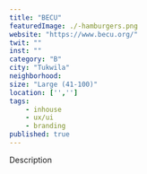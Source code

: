 ```yaml
---
title: "BECU"
featuredImage: ./-hamburgers.png
website: "https://www.becu.org/"
twit: ""
inst: ""
category: "B"
city: "Tukwila"
neighborhood:
size: "Large (41-100)"
location: ['','']
tags:
    - inhouse
    - ux/ui
    - branding
published: true
---
```


Description
